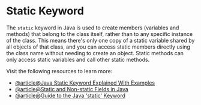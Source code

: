 # Static Keyword

The `static` keyword in Java is used to create members (variables and methods) that belong to the class itself, rather than to any specific instance of the class. This means there's only one copy of a static variable shared by all objects of that class, and you can access static members directly using the class name without needing to create an object. Static methods can only access static variables and call other static methods.

Visit the following resources to learn more:

- [@article@Java Static Keyword Explained With Examples](https://www.freecodecamp.org/news/java-static-keyword-explained/)
- [@article@Static and Non-static Fields in Java](https://jenkov.com/tutorials/java/fields.html#static-and-non-static-fields)
- [@article@Guide to the Java 'static' Keyword](https://www.baeldung.com/java-static)
